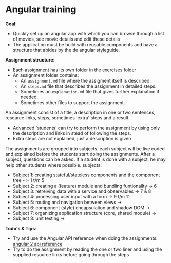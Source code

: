 Angular training
================================================================

**Goal**:
- Quickly set up an angular app with which you can browse through a list of movies, see movie details and edit these details
- The application must be build with reusable components and have a structure that abides by the de angular styleguide.

**Assignment structure**:
- Each assignment has its own folder in the exercises folder
- An assignment folder contains:
  - An `assignment.md` file where the assigment itself is described.
  - An `steps.md` file that describes the assignment in detailed steps.
  - Sometimes an `explanation.md` file that gives further explanation if needed.
  - Sometimes other files to support the assignment.

An assignment consist of a title, a description in one or two sentences, resource links, steps, sometimes 'extra' steps and a result.
- Advanced 'students' can try to perform the assignment by using only the description and links in stead of following the steps.
- Extra steps are not explained, just a description is given

The assignments are grouped into subjects. each subject will be live coded and explained before the students start doing the assignments.
After a subject, questions can be asked. If a student is done with a subject, he may help other students where possible. subjects:

- Subject 1: creating stateful/stateless components and the component tree - > 1 t/m 5
- Subject 2: creating a (feature) module and bundling funtionality -> 6
- Subject 3: retreiving data with a service and observables -> 7 & 8
- Subject 4: processing user input with a form -> 9 t/m 11
- Subject 5: routing and navigation between views -> 
- Subject 6: component (style) encapsulation and shadow DOM ->
- Subject 7: organizing application structure (core, shared module) ->
- Subject 8: unit testing ->

**Todo's & Tips**:
- Try and use the Angular API reference when doing the assignments: [angular 2 api reference](https://angular.io/docs/ts/latest/api/)
- Try to do the assignment by reading the one or two liner and using the supplied resource links before going through the steps





